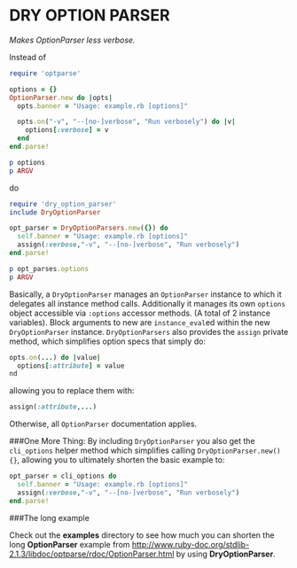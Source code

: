 DRY OPTION PARSER
=================

*Makes OptionParser less verbose.*

Instead of

```ruby
require 'optparse'

options = {}
OptionParser.new do |opts|
  opts.banner = "Usage: example.rb [options]"

  opts.on("-v", "--[no-]verbose", "Run verbosely") do |v|
    options[:verbose] = v
  end
end.parse!

p options
p ARGV
```

do

```ruby
require 'dry_option_parser'
include DryOptionParser

opt_parser = DryOptionParsers.new({}) do
  self.banner = "Usage: example.rb [options]"
  assign(:verbose,"-v", "--[no-]verbose", "Run verbosely") 
end.parse!

p opt_parses.options
p ARGV
```

Basically, a `DryOptionParser` manages an `OptionParser` instance to which it delegates all instance method calls. Additionally it manages its own `options` object accessible via `:options` accessor methods.
(A total of 2 instance variables). Block arguments to new are `instance_eval`ed within the new `DryOptionParser` instance. `DryOptionParsers` also provides the `assign` private method, which simplifies option specs that simply do:
      
```ruby
opts.on(...) do |value|
  options[:attribute] = value
nd
```

allowing you to replace them with:

```ruby
assign(:attribute,...) 
```

Otherwise, all `OptionParser` documentation applies.

###One More Thing:
By including `DryOptionParser` you also get the `cli_options` helper method which simplifies calling `DryOptionParser.new() {}`, allowing you to ultimately shorten the basic example to:

```ruby
opt_parser = cli_options do
  self.banner = "Usage: example.rb [options]"
  assign(:verbose,"-v", "--[no-]verbose", "Run verbosely") 
end.parse!
```
###The long example

Check out the **examples** directory to see how much you can shorten the long **OptionParser** example from http://www.ruby-doc.org/stdlib-2.1.3/libdoc/optparse/rdoc/OptionParser.html by using **DryOptionParser**.
